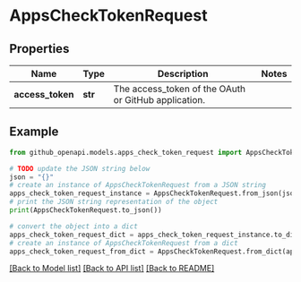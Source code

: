 # AppsCheckTokenRequest


## Properties

Name | Type | Description | Notes
------------ | ------------- | ------------- | -------------
**access_token** | **str** | The access_token of the OAuth or GitHub application. | 

## Example

```python
from github_openapi.models.apps_check_token_request import AppsCheckTokenRequest

# TODO update the JSON string below
json = "{}"
# create an instance of AppsCheckTokenRequest from a JSON string
apps_check_token_request_instance = AppsCheckTokenRequest.from_json(json)
# print the JSON string representation of the object
print(AppsCheckTokenRequest.to_json())

# convert the object into a dict
apps_check_token_request_dict = apps_check_token_request_instance.to_dict()
# create an instance of AppsCheckTokenRequest from a dict
apps_check_token_request_from_dict = AppsCheckTokenRequest.from_dict(apps_check_token_request_dict)
```
[[Back to Model list]](../README.md#documentation-for-models) [[Back to API list]](../README.md#documentation-for-api-endpoints) [[Back to README]](../README.md)


